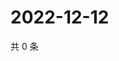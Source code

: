 # 2022-12-12

共 0 条

<!-- BEGIN WEIBO -->
<!-- 最后更新时间 Mon Dec 12 2022 01:12:12 GMT+0800 (China Standard Time) -->

<!-- END WEIBO -->
